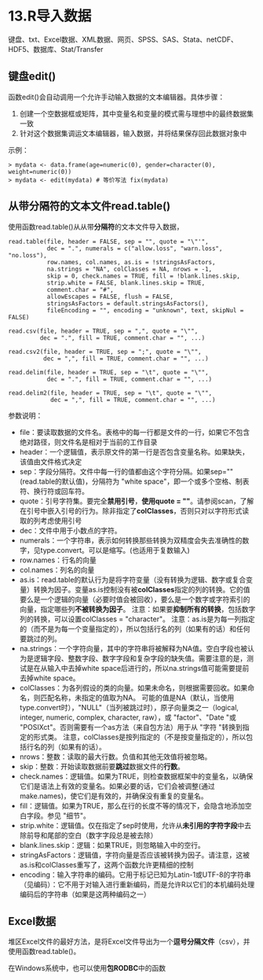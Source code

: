 # 13.R导入数据

键盘、txt、Excel数据、XML数据、网页、SPSS、SAS、Stata、netCDF、HDF5、数据库、Stat/Transfer

## 键盘edit()

函数edit()会自动调用一个允许手动输入数据的文本编辑器。具体步骤：

1. 创建一个空数据框或矩阵，其中变量名和变量的模式需与理想中的最终数据集一致
2. 针对这个数据集调运文本编辑器，输入数据，并将结果保存回此数据对象中

示例：

```
> mydata <- data.frame(age=numeric(0), gender=character(0), weight=numeric(0))
> mydata <- edit(mydata) # 等价写法 fix(mydata)
```

## 从带分隔符的文本文件read.table()

使用函数read.table()从从带**分隔符**的文本文件导入数据，

```
read.table(file, header = FALSE, sep = "", quote = "\"'",
           dec = ".", numerals = c("allow.loss", "warn.loss", "no.loss"),
           row.names, col.names, as.is = !stringsAsFactors,
           na.strings = "NA", colClasses = NA, nrows = -1,
           skip = 0, check.names = TRUE, fill = !blank.lines.skip,
           strip.white = FALSE, blank.lines.skip = TRUE,
           comment.char = "#",
           allowEscapes = FALSE, flush = FALSE,
           stringsAsFactors = default.stringsAsFactors(),
           fileEncoding = "", encoding = "unknown", text, skipNul = FALSE)

read.csv(file, header = TRUE, sep = ",", quote = "\"",
         dec = ".", fill = TRUE, comment.char = "", ...)

read.csv2(file, header = TRUE, sep = ";", quote = "\"",
          dec = ",", fill = TRUE, comment.char = "", ...)

read.delim(file, header = TRUE, sep = "\t", quote = "\"",
           dec = ".", fill = TRUE, comment.char = "", ...)

read.delim2(file, header = TRUE, sep = "\t", quote = "\"",
            dec = ",", fill = TRUE, comment.char = "", ...)
```

参数说明：

- file：要读取数据的文件名。表格中的每一行都是文件的一行，如果它不包含绝对路径，则文件名是相对于当前的工作目录
- header：一个逻辑值，表示原文件的第一行是否包含变量名称。如果缺失，该值由文件格式决定
- sep：字段分隔符。文件中每一行的值都由这个字符分隔。如果sep=""(read.table的默认值)，分隔符为 "white space"，即一个或多个空格、制表符、换行符或回车符。
- quote：引号字符集。要完全**禁用引号**，**使用quote = ""**。请参阅scan，了解在引号中嵌入引号的行为。除非指定了**colClasses**，否则只对以字符形式读取的列考虑使用引号
- dec：文件中用于小数点的字符。
- numerals：一个字符串，表示如何转换那些转换为双精度会失去准确性的数字，见type.convert。可以是缩写。(也适用于复数输入)
- row.names：行名的向量
- col.names：列名的向量
- as.is：read.table的默认行为是将字符变量（没有转换为逻辑、数字或复合变量）转换为因子。变量as.is控制没有被**colClasses**指定的列的转换。它的值要么是一个逻辑的向量（必要时值会被回收），要么是一个数字或字符索引的向量，指定哪些列**不被转换为因子**。
  注意：如果要**抑制所有的转换**，包括数字列的转换，可以设置colClasses = "character"。
  注意：as.is是为每一列指定的（而不是为每一个变量指定的），所以包括行名的列（如果有的话）和任何要跳过的列。
- na.strings：一个字符向量，其中的字符串将被解释为NA值。空白字段也被认为是逻辑字段、整数字段、数字字段和复杂字段的缺失值。需要注意的是，测试是在从输入中去掉white space后进行的，所以na.strings值可能需要提前去掉white space。
- colClasses：为各列假设的类的向量。如果未命名，则根据需要回收。如果命名，则匹配名称，未指定的值取为NA。
  可能的值是NA（默认，当使用type.convert时），"NULL"（当列被跳过时），原子向量类之一（logical, integer, numeric, complex, character, raw），或 "factor"、"Date "或 "POSIXct"。否则需要有一个as方法（来自包方法）用于从 "字符 "转换到指定的形式类。
  注意，colClasses是按列指定的（不是按变量指定的），所以包括行名的列（如果有的话）。
- nrows：整数：读取的最大行数。负值和其他无效值将被忽略。
- skip：整数：开始读取数据前要**跳过**数据文件的**行数**。
- check.names：逻辑值。如果为TRUE，则检查数据框架中的变量名，以确保它们是语法上有效的变量名。如果必要的话，它们会被调整(通过make.names)，使它们是有效的，并确保没有重复的变量名。
- fill：逻辑值。如果为TRUE，那么在行的长度不等的情况下，会隐含地添加空白字段。参见 "细节"。
- strip.white：逻辑值。仅在指定了sep时使用，允许从**未引用的字符字段**中去除前导和尾部的空白（数字字段总是被去除）
- blank.lines.skip：逻辑：如果TRUE，则忽略输入中的空行。
- stringAsFactors：逻辑值，字符向量是否应该被转换为因子。请注意，这被as.is和colClasses重写了，这两个函数允许更精细的控制
- encoding：输入字符串的编码。它用于标记已知为Latin-1或UTF-8的字符串（见编码）：它不用于对输入进行重新编码，而是允许R以它们的本机编码处理编码后的字符串（如果是这两种编码之一）

## Excel数据

堆区Excel文件的最好方法，是将Excel文件导出为一个**逗号分隔文件**（csv），并使用函数read.table()。

在Windows系统中，也可以使用**包RODBC**中的函数

